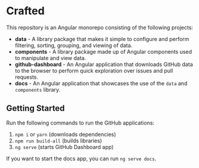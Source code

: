 Crafted
===

This repository is an Angular monorepo consisting of the following projects:

- **data** - A library package that makes it simple to configure and perform filtering, sorting, grouping, and viewing of data.
- **components** - A library package made up of Angular components used to manipulate and view data.
- **github-dashboard** - An Angular application that downloads GitHub data to the browser to perform quick exploration over issues and pull requests. 
- **docs** - An Angular application that showcases the use of the `data` and `components` library.


## Getting Started

Run the following commands to run the GitHub applications:
1. `npm i` or `yarn` (downloads dependencies)
2. `npm run build-all` (builds libraries)
3. `ng serve` (starts GitHub Dashboard app)

If you want to start the docs app, you can run `ng serve docs`.
